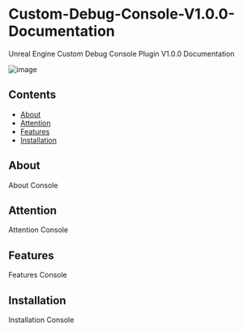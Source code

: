 # Custom-Debug-Console-V1.0.0-Documentation
Unreal Engine Custom Debug Console Plugin V1.0.0 Documentation

![image](https://github.com/user-attachments/assets/de989d0f-4afa-4206-b0f4-2d87f49cc86e)

## Contents
- [About](#about)
- [Attention](#attention)
- [Features](#features)
- [Installation](#installation)

## About
About Console

## Attention
Attention Console

## Features
Features Console

## Installation
Installation Console
